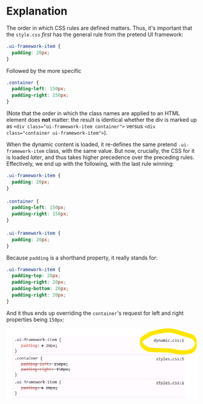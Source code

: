 # Explanation

The order in which CSS rules are defined matters. Thus, it's important that the `style.css` _first_ has the general rule from the pretend UI framework:

```css
.ui-framework-item {
  padding: 20px;
}
```

Followed by the more specific

```css
.container {
  padding-left: 150px;
  padding-right: 150px;
}
```

(Note that the order in which the class names are applied to an HTML element does **not** matter: the result is identical whether the div is marked up as `<div class="ui-framework-item container">` versus `<div class="container ui-framework-item">`).

When the dynamic content is loaded, it re-defines the same pretend `.ui-framework-item` class, with the same value. But now, crucially, the CSS for it is loaded _later_, and thus takes higher precedence over the preceding rules. Effectively, we end up with the following, with the last rule winning:

```css
.ui-framework-item {
  padding: 20px;
}

.container {
  padding-left: 150px;
  padding-right: 150px;
}

.ui-framework-item {
  padding: 20px;
}
```

Because `padding` is a shorthand property, it really stands for:

```css
.ui-framework-item {
  padding-top: 20px;
  padding-right: 20px;
  padding-bottom: 20px;
  padding-right: 20px;
}
```

And it thus ends up overriding the `container`'s request for left and right properties being `150px`:

![Screenshot from DevTools](.images/screenshot.png)
